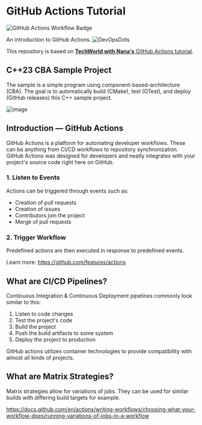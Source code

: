 # GitHub Actions Tutorial
![GitHub Actions Workflow Badge](https://github.com/undying-cipher/github-actions-tutorial/actions/workflows/cmake-multi-platform.yml/badge.svg
)

An introduction to GitHub Actions.
![DevOpsDots](https://github.com/user-attachments/assets/367a9b0e-8d4a-4f20-a27d-c9cbeb9f5f4a)

This repository is based on [**TechWorld with Nana's** GitHub Actions tutorial](https://www.youtube.com/watch?v=R8_veQiYBjI).

## C++23 CBA Sample Project
The sample is a simple program using component-based-architecture (CBA).
The goal is to automatically build (CMake), test (GTest), and deploy (GitHub releases) this C++ sample project.

![image](https://github.com/user-attachments/assets/1b25baf7-dbeb-4a75-8be9-49fc179ac6f7)


## Introduction — GitHub Actions

GitHub Actions is a platform for automating developer workflows.
These can be anything from CI/CD workflows to repository synchronization.
GitHub Actions was designed for developers and neatly integrates with your project's source code right here on GitHub.

### 1. Listen to Events

Actions can be triggered through events such as:

- Creation of pull requests
- Creation of issues
- Contributors join the project
- Merge of pull requests

### 2. Trigger Workflow

Predefined actions are then executed in response to predefined events.

Learn more: <https://github.com/features/actions>

## What are CI/CD Pipelines?

Continuous Integration & Continuous Deployment pipelines commonly look similar to this:

1. Listen to code changes
2. Test the project's code
3. Build the project
4. Push the build artifacts to some system
5. Deploy the project to production

GitHub actions utilizes container technologies to provide compatibility with almost all kinds of projects.

## What are Matrix Strategies?

Matrix strategies allow for variations of jobs.
They can be used for similar builds with differing build targets for example.

<https://docs.github.com/en/actions/writing-workflows/choosing-what-your-workflow-does/running-variations-of-jobs-in-a-workflow>
